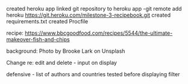 created heroku app
linked git repository to heroku app -git remote add heroku https://git.heroku.com/milestone-3-recipebook.git
created requirements.txt
created Procfile


recipe:
https://www.bbcgoodfood.com/recipes/5544/the-ultimate-makeover-fish-and-chips

background:
Photo by Brooke Lark on Unsplash

Change re: edit and delete - input on display

defensive - list of authors and countries tested before displaying filter